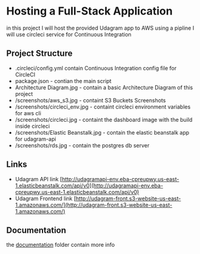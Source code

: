 # Hosting a Full-Stack Application

in this project I will host the provided Udagram app to AWS using a pipline
I will use circleci service for Continuous Integration

## Project Structure

- .circleci/config.yml contain Continuous Integration config file for CircleCI 
- package.json - contian the main script
- Architecture Diagram.jpg - contain a basic Architecture Diagram of this project
- /screenshots/aws_s3.jpg - containt S3 Buckets Screenshots
- /screenshots/circleci_env.jpg - containt circleci environment variables for aws cli
- /screenshots/circleci.jpg - containt the dashboard image with the build inside circleci
- /screenshots/Elastic Beanstalk.jpg - contain the elastic beanstalk app for udagram-api
- /screenshots/rds.jpg - contain the postgres db server

## Links
- Udagram API link [http://udagramapi-env.eba-cpreupwy.us-east-1.elasticbeanstalk.com/api/v0](http://udagramapi-env.eba-cpreupwy.us-east-1.elasticbeanstalk.com/api/v0)
- Udagram Frontend link [http://udagram-front.s3-website-us-east-1.amazonaws.com/](http://udagram-front.s3-website-us-east-1.amazonaws.com/)

## Documentation
the [documentation](https://github.com/tm1981/hosting-app/tree/main/documentation) folder contain more info


